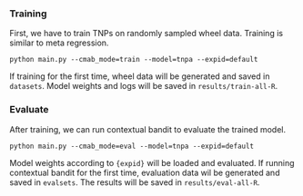### Training
First, we have to train TNPs on randomly sampled wheel data. Training is similar to meta regression.
```
python main.py --cmab_mode=train --model=tnpa --expid=default
```
If training for the first time, wheel data will be generated and saved in `datasets`. Model weights and logs will be saved in `results/train-all-R`.

### Evaluate
After training, we can run contextual bandit to evaluate the trained model.
```
python main.py --cmab_mode=eval --model=tnpa --expid=default
```
Model weights according to `{expid}` will be loaded and evaluated. If running contextual bandit for the first time, evaluation data wil be generated and saved in `evalsets`. The results will be saved in `results/eval-all-R`.